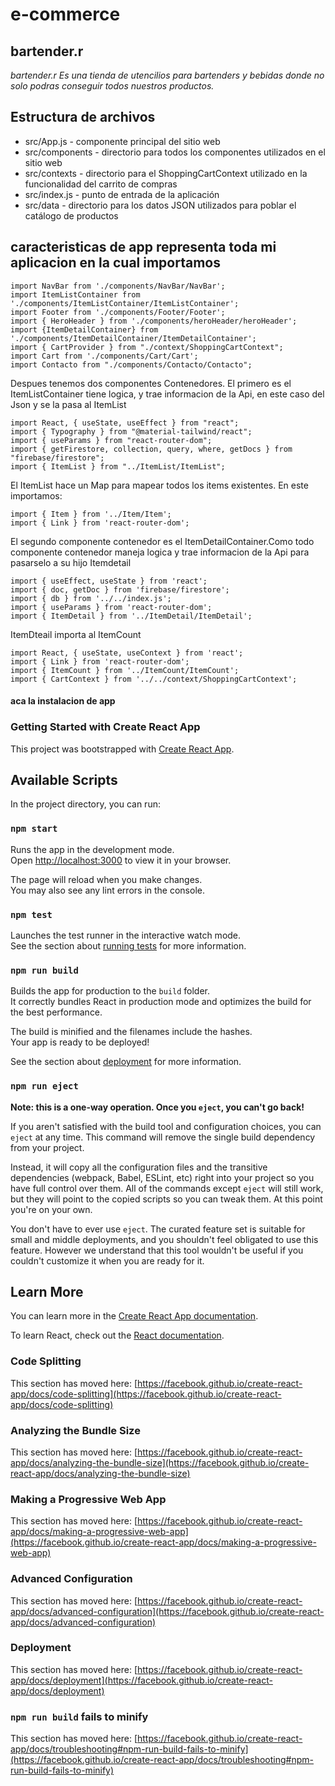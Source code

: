 # e-commerce
## bartender.r

_bartender.r Es una tienda de utencilios para bartenders y bebidas donde no solo podras conseguir todos nuestros productos._


## Estructura de archivos

* src/App.js - componente principal del sitio web
* src/components - directorio para todos los componentes utilizados en el sitio web
* src/contexts - directorio para el ShoppingCartContext utilizado en la funcionalidad del carrito de compras
* src/index.js - punto de entrada de la aplicación
* src/data - directorio para los datos JSON utilizados para poblar el catálogo de productos

## caracteristicas de app representa toda mi aplicacion en la cual importamos 

```import { BrowserRouter, Route, Routes } from "react-router-dom";
import NavBar from './components/NavBar/NavBar';
import ItemListContainer from './components/ItemListContainer/ItemListContainer';
import Footer from './components/Footer/Footer';
import { HeroHeader } from './components/heroHeader/heroHeader';
import {ItemDetailContainer} from './components/ItemDetailContainer/ItemDetailContainer';
import { CartProvider } from "./context/ShoppingCartContext";
import Cart from './components/Cart/Cart';
import Contacto from "./components/Contacto/Contacto";

```

Despues tenemos dos componentes Contenedores. El primero es el ItemListContainer tiene logica, y trae informacion de la Api, en este caso del Json y se la pasa al ItemList

```
import React, { useState, useEffect } from "react";
import { Typography } from "@material-tailwind/react";
import { useParams } from "react-router-dom";
import { getFirestore, collection, query, where, getDocs } from "firebase/firestore";
import { ItemList } from "../ItemList/ItemList";
```

El ItemList hace un Map para mapear todos los items existentes. En este importamos:
```
import { Item } from '../Item/Item';
import { Link } from 'react-router-dom';
```
El segundo componente contenedor es el ItemDetailContainer.Como todo componente contenedor maneja logica y trae informacion de la Api para pasarselo a su hijo Itemdetail
```
import { useEffect, useState } from 'react';
import { doc, getDoc } from 'firebase/firestore';
import { db } from '../../index.js';
import { useParams } from 'react-router-dom';
import { ItemDetail } from '../ItemDetail/ItemDetail';
```
ItemDteail importa al ItemCount
```
import React, { useState, useContext } from 'react';
import { Link } from 'react-router-dom';
import { ItemCount } from '../ItemCount/ItemCount';
import { CartContext } from '../../context/ShoppingCartContext';
```

 #### aca la instalacion de app

### Getting Started with Create React App

This project was bootstrapped with [Create React App](https://github.com/facebook/create-react-app).

## Available Scripts

In the project directory, you can run:

### `npm start`

Runs the app in the development mode.\
Open [http://localhost:3000](http://localhost:3000) to view it in your browser.

The page will reload when you make changes.\
You may also see any lint errors in the console.

### `npm test`

Launches the test runner in the interactive watch mode.\
See the section about [running tests](https://facebook.github.io/create-react-app/docs/running-tests) for more information.

### `npm run build`

Builds the app for production to the `build` folder.\
It correctly bundles React in production mode and optimizes the build for the best performance.

The build is minified and the filenames include the hashes.\
Your app is ready to be deployed!

See the section about [deployment](https://facebook.github.io/create-react-app/docs/deployment) for more information.

### `npm run eject`

**Note: this is a one-way operation. Once you `eject`, you can't go back!**

If you aren't satisfied with the build tool and configuration choices, you can `eject` at any time. This command will remove the single build dependency from your project.

Instead, it will copy all the configuration files and the transitive dependencies (webpack, Babel, ESLint, etc) right into your project so you have full control over them. All of the commands except `eject` will still work, but they will point to the copied scripts so you can tweak them. At this point you're on your own.

You don't have to ever use `eject`. The curated feature set is suitable for small and middle deployments, and you shouldn't feel obligated to use this feature. However we understand that this tool wouldn't be useful if you couldn't customize it when you are ready for it.

## Learn More

You can learn more in the [Create React App documentation](https://facebook.github.io/create-react-app/docs/getting-started).

To learn React, check out the [React documentation](https://reactjs.org/).

### Code Splitting

This section has moved here: [https://facebook.github.io/create-react-app/docs/code-splitting](https://facebook.github.io/create-react-app/docs/code-splitting)

### Analyzing the Bundle Size

This section has moved here: [https://facebook.github.io/create-react-app/docs/analyzing-the-bundle-size](https://facebook.github.io/create-react-app/docs/analyzing-the-bundle-size)

### Making a Progressive Web App

This section has moved here: [https://facebook.github.io/create-react-app/docs/making-a-progressive-web-app](https://facebook.github.io/create-react-app/docs/making-a-progressive-web-app)

### Advanced Configuration

This section has moved here: [https://facebook.github.io/create-react-app/docs/advanced-configuration](https://facebook.github.io/create-react-app/docs/advanced-configuration)

### Deployment

This section has moved here: [https://facebook.github.io/create-react-app/docs/deployment](https://facebook.github.io/create-react-app/docs/deployment)

### `npm run build` fails to minify

This section has moved here: [https://facebook.github.io/create-react-app/docs/troubleshooting#npm-run-build-fails-to-minify](https://facebook.github.io/create-react-app/docs/troubleshooting#npm-run-build-fails-to-minify)
